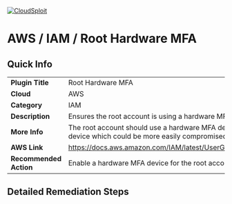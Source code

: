 [![CloudSploit](https://cloudsploit.com/img/logo-new-big-text-100.png "CloudSploit")](https://cloudsploit.com)

# AWS / IAM / Root Hardware MFA

## Quick Info

| | |
|-|-|
| **Plugin Title** | Root Hardware MFA |
| **Cloud** | AWS |
| **Category** | IAM |
| **Description** | Ensures the root account is using a hardware MFA device |
| **More Info** | The root account should use a hardware MFA device for added security, rather than a virtual device which could be more easily compromised. |
| **AWS Link** | https://docs.aws.amazon.com/IAM/latest/UserGuide/id_credentials_mfa_enable_physical.html |
| **Recommended Action** | Enable a hardware MFA device for the root account and disable any virtual devices |

## Detailed Remediation Steps




